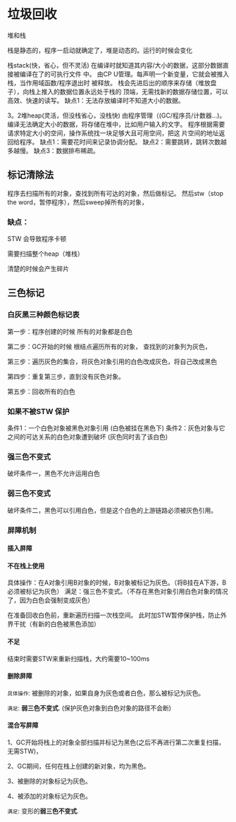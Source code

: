 # 垃圾回收

堆和栈

栈是静态的，程序一启动就确定了，堆是动态的。运行的时候会变化

栈stack(快，省心，但不灵活)
在编译时就知道其内容/大小的数据，这部分数据直接被编译在了的可执行文件 中。
由CP U管理。每声明一个新变量，它就会被推入栈，当作用域函数/程序退出时
被释放。
栈会先进后出的顺序来存储（堆放盘子），向栈上推入的数据位置永远处于栈的 顶端，无需找新的数据存储位置，可以高效、快速的读写。
缺点1：无法存放编译时不知道大小的数据。

3。2堆heap(灵活，但没栈省心，没栈快)
由程序管理（(GC/程序员/计数器…)。
编译无法确定大小的数据，将存储在堆中，比如用户输入的文字。
程序根据需要请求特定大小的空间，操作系统找一块足够大且可用空间，把这 片空间的地址返回给程序。
缺点1：需要花时间来记录协调分配。 缺点2：需要跳转，跳转次数越多越慢。 缺点3：数据排布稀疏。

## 标记清除法

程序去扫描所有的对象，查找到所有可达的对象，然后做标记。 然后stw（stop the word，暂停程序），然后sweep掉所有的对象，

###  缺点：

STW 会导致程序卡顿

需要扫描整个heap（堆栈）

清楚的时候会产生碎片

## 三色标记

### 白灰黑三种颜色标记表

第一步：程序创建的时候 所有的对象都是白色

第二步：GC开始的时候 根结点遍历所有的对象， 查找到的对象列为灰色，

第三步：遍历灰色的集合，将灰色对象引用的白色改成灰色，将自己改成黑色

第四步：重复第三步，直到没有灰色对象。

第五步：回收所有的白色

### 如果不被STW 保护

条件1：一个白色对象被黑色对象引用 (白色被挂在黑色下)
条件2：灰色对象与它之间的可达关系的白色对象遭到破坏 (灰色同时丢了该白色)

### 强三色不变式

破坏条件一，黑色不允许运用白色

### 弱三色不变式

破坏条件二，黑色可以引用白色，但是这个白色的上游链路必须被灰色引用。

### 屏障机制

#### 插入屏障

#### 不在栈上使用

具体操作：在A对象引用B对象的时候，B对象被标记为灰色。（将B挂在A下游，B必须被标记为灰色）
满足：强三色不变式。（不存在黑色对象引用白色对象的情况了，因为白色会强制变成灰色）

在准备回收白色前，重新遍历扫描一次栈空间。
此时加STW暂停保护栈，防止外界干扰（有新的白色被黑色添加）

#### 不足

结束时需要STW来重新扫描栈，大约需要10~100ms

#### 删除屏障

`具体操作`: 被删除的对象，如果自身为灰色或者白色，那么被标记为灰色。

`满足`: **弱三色不变式**. (保护灰色对象到白色对象的路径不会断)

#### 混合写屏障

1、GC开始将栈上的对象全部扫描并标记为黑色(之后不再进行第二次重复扫描，无需STW)，

2、GC期间，任何在栈上创建的新对象，均为黑色。

3、被删除的对象标记为灰色。

4、被添加的对象标记为灰色。

`满足`: 变形的**弱三色不变式**.

